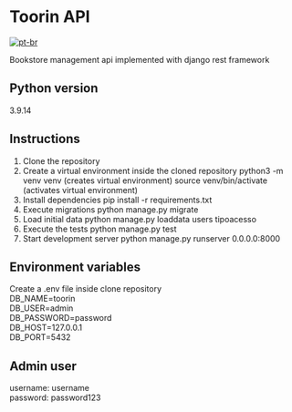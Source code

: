 # Toorin API

[![pt-br](https://img.shields.io/badge/lang-pt--br-green.svg)](https://github.com/LeoFernanndes/toorin-api/blob/develop/README.pt-br.md)

Bookstore management api implemented with django rest framework

## Python version
3.9.14

## Instructions
1. Clone the repository
2. Create a virtual environment inside the cloned repository
    python3 -m venv venv (creates virtual environment)
    source venv/bin/activate (activates virtual environment)
3. Install dependencies
    pip install -r requirements.txt
4. Execute migrations
    python manage.py migrate
5. Load initial data
    python manage.py loaddata users tipoacesso
6. Execute the tests
    python manage.py test
6. Start development server
    python manage.py runserver 0.0.0.0:8000

## Environment variables
Create a .env file inside clone repository\
    DB_NAME=toorin\
    DB_USER=admin\
    DB_PASSWORD=password\
    DB_HOST=127.0.0.1\
    DB_PORT=5432

## Admin user
username: username\
password: password123